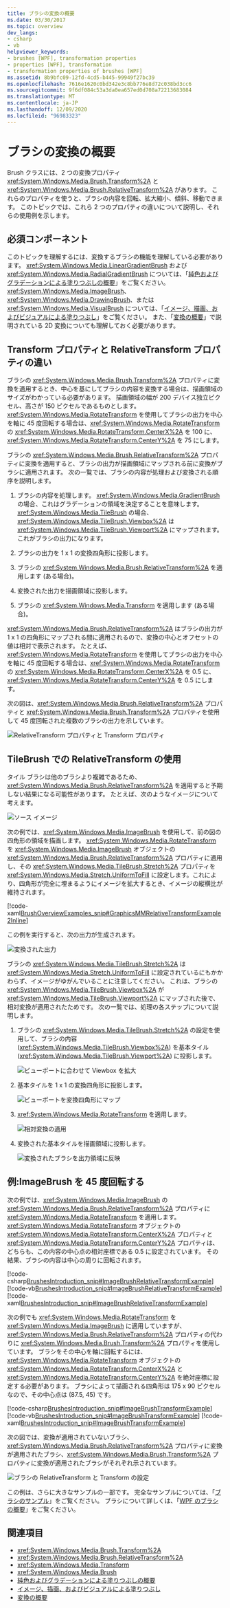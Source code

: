 ```yaml
---
title: ブラシの変換の概要
ms.date: 03/30/2017
ms.topic: overview
dev_langs:
- csharp
- vb
helpviewer_keywords:
- brushes [WPF], transformation properties
- properties [WPF], transformation
- transformation properties of brushes [WPF]
ms.assetid: 8b9bfc09-12fd-4cd5-b445-99949f27bc39
ms.openlocfilehash: 7616e1620c0bd342e3c8bb776e8d72c038bd3cc6
ms.sourcegitcommit: 9f6df084c53a3da0ea657ed0d708a72213683084
ms.translationtype: MT
ms.contentlocale: ja-JP
ms.lasthandoff: 12/09/2020
ms.locfileid: "96983323"
---
```

# <a name="brush-transformation-overview"></a>ブラシの変換の概要
Brush クラスには、2 つの変換プロパティ <xref:System.Windows.Media.Brush.Transform%2A> と <xref:System.Windows.Media.Brush.RelativeTransform%2A> があります。 これらのプロパティを使うと、ブラシの内容を回転、拡大縮小、傾斜、移動できます。 このトピックでは、これら 2 つのプロパティの違いについて説明し、それらの使用例を示します。  
  
<a name="prerequisites"></a>
## <a name="prerequisites"></a>必須コンポーネント  
 このトピックを理解するには、変換するブラシの機能を理解している必要があります。 <xref:System.Windows.Media.LinearGradientBrush> および <xref:System.Windows.Media.RadialGradientBrush> については、「[純色およびグラデーションによる塗りつぶしの概要](painting-with-solid-colors-and-gradients-overview.md)」をご覧ください。 <xref:System.Windows.Media.ImageBrush>、<xref:System.Windows.Media.DrawingBrush>、または <xref:System.Windows.Media.VisualBrush> については、「[イメージ、描画、およびビジュアルによる塗りつぶし](painting-with-images-drawings-and-visuals.md)」をご覧ください。 また、「[変換の概要](transforms-overview.md)」で説明されている 2D 変換についても理解しておく必要があります。  
  
<a name="transformversusrelativetransform"></a>
## <a name="differences-between-the-transform-and-relativetransform-properties"></a>Transform プロパティと RelativeTransform プロパティの違い  
 ブラシの <xref:System.Windows.Media.Brush.Transform%2A> プロパティに変換を適用するとき、中心を基にしてブラシの内容を変換する場合は、描画領域のサイズがわかっている必要があります。 描画領域の幅が 200 デバイス独立ピクセル、高さが 150 ピクセルであるものとします。  <xref:System.Windows.Media.RotateTransform> を使用してブラシの出力を中心を軸に 45 度回転する場合は、<xref:System.Windows.Media.RotateTransform> の <xref:System.Windows.Media.RotateTransform.CenterX%2A> を 100 に、<xref:System.Windows.Media.RotateTransform.CenterY%2A> を 75 にします。  
  
 ブラシの <xref:System.Windows.Media.Brush.RelativeTransform%2A> プロパティに変換を適用すると、ブラシの出力が描画領域にマップされる前に変換がブラシに適用されます。 次の一覧では、ブラシの内容が処理および変換される順序を説明します。  
  
1. ブラシの内容を処理します。 <xref:System.Windows.Media.GradientBrush> の場合、これはグラデーションの領域を決定することを意味します。 <xref:System.Windows.Media.TileBrush> の場合、<xref:System.Windows.Media.TileBrush.Viewbox%2A> は <xref:System.Windows.Media.TileBrush.Viewport%2A> にマップされます。 これがブラシの出力になります。  
  
2. ブラシの出力を 1 x 1 の変換四角形に投影します。  
  
3. ブラシの <xref:System.Windows.Media.Brush.RelativeTransform%2A> を適用します (ある場合)。  
  
4. 変換された出力を描画領域に投影します。  
  
5. ブラシの <xref:System.Windows.Media.Transform> を適用します (ある場合)。  
  
 <xref:System.Windows.Media.Brush.RelativeTransform%2A> はブラシの出力が 1 x 1 の四角形にマップされる間に適用されるので、変換の中心とオフセットの値は相対で表示されます。 たとえば、<xref:System.Windows.Media.RotateTransform> を使用してブラシの出力を中心を軸に 45 度回転する場合は、<xref:System.Windows.Media.RotateTransform> の <xref:System.Windows.Media.RotateTransform.CenterX%2A> を 0.5 に、<xref:System.Windows.Media.RotateTransform.CenterY%2A> を 0.5 にします。  
  
 次の図は、<xref:System.Windows.Media.Brush.RelativeTransform%2A> プロパティと <xref:System.Windows.Media.Brush.Transform%2A> プロパティを使用して 45 度回転された複数のブラシの出力を示しています。  
  
 ![RelativeTransform プロパティと Transform プロパティ](./media/graphicsmm-brushrelativetransform-transform-small.png "graphicsmm_brushrelativetransform_transform_small")  
  
<a name="relativetransformandtilebrush"></a>
## <a name="using-relativetransform-with-a-tilebrush"></a>TileBrush での RelativeTransform の使用  
 タイル ブラシは他のブラシより複雑であるため、<xref:System.Windows.Media.Brush.RelativeTransform%2A> を適用すると予期しない結果になる可能性があります。 たとえば、次のようなイメージについて考えます。  
  
 ![ソース イメージ](./media/graphicsmm-reltransform-1-original-image.jpg "graphicsmm_reltransform_1_original_image")  
  
 次の例では、<xref:System.Windows.Media.ImageBrush> を使用して、前の図の四角形の領域を描画します。 <xref:System.Windows.Media.RotateTransform> を <xref:System.Windows.Media.ImageBrush> オブジェクトの <xref:System.Windows.Media.Brush.RelativeTransform%2A> プロパティに適用し、その <xref:System.Windows.Media.TileBrush.Stretch%2A> プロパティを <xref:System.Windows.Media.Stretch.UniformToFill> に設定します。これにより、四角形が完全に埋まるようにイメージを拡大するとき、イメージの縦横比が維持されます。  
  
 [!code-xaml[BrushOverviewExamples_snip#GraphicsMMRelativeTransformExample2Inline](~/samples/snippets/xaml/VS_Snippets_Wpf/BrushOverviewExamples_snip/XAML/RelativeTransformIllustration.xaml#graphicsmmrelativetransformexample2inline)]  
  
 この例を実行すると、次の出力が生成されます。  
  
 ![変換された出力](./media/graphicsmm-reltransform-6-output.png "graphicsmm_reltransform_6_output")  
  
 ブラシの <xref:System.Windows.Media.TileBrush.Stretch%2A> は <xref:System.Windows.Media.Stretch.UniformToFill> に設定されているにもかかわらず、イメージがゆがんでいることに注意してください。 これは、ブラシの <xref:System.Windows.Media.TileBrush.Viewbox%2A> が <xref:System.Windows.Media.TileBrush.Viewport%2A> にマップされた後で、相対変換が適用されたためです。 次の一覧では、処理の各ステップについて説明します。  
  
1. ブラシの <xref:System.Windows.Media.TileBrush.Stretch%2A> の設定を使用して、ブラシの内容 (<xref:System.Windows.Media.TileBrush.Viewbox%2A>) を基本タイル (<xref:System.Windows.Media.TileBrush.Viewport%2A>) に投影します。  
  
     ![ビューポートに合わせて Viewbox を拡大](./media/graphicsmm-reltransform-2-viewbox-to-viewport.png "graphicsmm_reltransform_2_viewbox_to_viewport")  
  
2. 基本タイルを 1 x 1 の変換四角形に投影します。  
  
     ![ビューポートを変換四角形にマップ](./media/graphicsmm-reltransform-3-output-to-transform.png "graphicsmm_reltransform_3_output_to_transform")  
  
3. <xref:System.Windows.Media.RotateTransform> を適用します。  
  
     ![相対変換の適用](./media/graphicsmm-reltransform-4-transform-rotate.png "graphicsmm_reltransform_4_transform_rotate")  
  
4. 変換された基本タイルを描画領域に投影します。  
  
     ![変換されたブラシを出力領域に反映](./media/graphicsmm-reltransform-5-transform-to-output.png "graphicsmm_reltransform_5_transform_to_output")  
  
<a name="rotateexample"></a>
## <a name="example-rotate-an-imagebrush-45-degrees"></a>例:ImageBrush を 45 度回転する  
 次の例では、<xref:System.Windows.Media.ImageBrush> の <xref:System.Windows.Media.Brush.RelativeTransform%2A> プロパティに <xref:System.Windows.Media.RotateTransform> を適用します。 <xref:System.Windows.Media.RotateTransform> オブジェクトの <xref:System.Windows.Media.RotateTransform.CenterX%2A> プロパティと <xref:System.Windows.Media.RotateTransform.CenterY%2A> プロパティは、どちらも、この内容の中心点の相対座標である 0.5 に設定されています。 その結果、ブラシの内容は中心の周りに回転されます。  
  
 [!code-csharp[BrushesIntroduction_snip#ImageBrushRelativeTransformExample](~/samples/snippets/csharp/VS_Snippets_Wpf/BrushesIntroduction_snip/CSharp/BrushTransformExample.cs#imagebrushrelativetransformexample)]
 [!code-vb[BrushesIntroduction_snip#ImageBrushRelativeTransformExample](~/samples/snippets/visualbasic/VS_Snippets_Wpf/BrushesIntroduction_snip/visualbasic/brushtransformexample.vb#imagebrushrelativetransformexample)]
 [!code-xaml[BrushesIntroduction_snip#ImageBrushRelativeTransformExample](~/samples/snippets/xaml/VS_Snippets_Wpf/BrushesIntroduction_snip/XAML/BrushTransformExample.xaml#imagebrushrelativetransformexample)]  
  
 次の例でも <xref:System.Windows.Media.RotateTransform> を <xref:System.Windows.Media.ImageBrush> に適用していますが、<xref:System.Windows.Media.Brush.RelativeTransform%2A> プロパティの代わりに <xref:System.Windows.Media.Brush.Transform%2A> プロパティを使用しています。 ブラシをその中心を軸に回転するには、<xref:System.Windows.Media.RotateTransform> オブジェクトの <xref:System.Windows.Media.RotateTransform.CenterX%2A> と <xref:System.Windows.Media.RotateTransform.CenterY%2A> を絶対座標に設定する必要があります。 ブラシによって描画される四角形は 175 x 90 ピクセルなので、その中心点は (87.5, 45) です。  
  
 [!code-csharp[BrushesIntroduction_snip#ImageBrushTransformExample](~/samples/snippets/csharp/VS_Snippets_Wpf/BrushesIntroduction_snip/CSharp/BrushTransformExample.cs#imagebrushtransformexample)]
 [!code-vb[BrushesIntroduction_snip#ImageBrushTransformExample](~/samples/snippets/visualbasic/VS_Snippets_Wpf/BrushesIntroduction_snip/visualbasic/brushtransformexample.vb#imagebrushtransformexample)]
 [!code-xaml[BrushesIntroduction_snip#ImageBrushTransformExample](~/samples/snippets/xaml/VS_Snippets_Wpf/BrushesIntroduction_snip/XAML/BrushTransformExample.xaml#imagebrushtransformexample)]  
  
 次の図では、変換が適用されていないブラシ、<xref:System.Windows.Media.Brush.RelativeTransform%2A> プロパティに変換が適用されたブラシ、<xref:System.Windows.Media.Brush.Transform%2A> プロパティに変換が適用されたブラシがそれぞれ示されています。  
  
 ![ブラシの RelativeTransform と Transform の設定](./media/wcpsdk-graphicsmm-transformandrelativetransform.png "wcpsdk_graphicsmm_transformandrelativetransform")  
  
 この例は、さらに大きなサンプルの一部です。 完全なサンプルについては、「[ブラシのサンプル](https://github.com/Microsoft/WPF-Samples/tree/master/Graphics/Brushes)」をご覧ください。 ブラシについて詳しくは、「[WPF のブラシの概要](wpf-brushes-overview.md)」をご覧ください。  
  
## <a name="see-also"></a>関連項目

- <xref:System.Windows.Media.Brush.Transform%2A>
- <xref:System.Windows.Media.Brush.RelativeTransform%2A>
- <xref:System.Windows.Media.Transform>
- <xref:System.Windows.Media.Brush>
- [純色およびグラデーションによる塗りつぶしの概要](painting-with-solid-colors-and-gradients-overview.md)
- [イメージ、描画、およびビジュアルによる塗りつぶし](painting-with-images-drawings-and-visuals.md)
- [変換の概要](transforms-overview.md)
